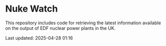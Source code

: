 # Nuke Watch

This repository includes code for retrieving the latest information available on the output of EDF nuclear power plants in the UK.

Last updated: 2025-04-28 01:16
